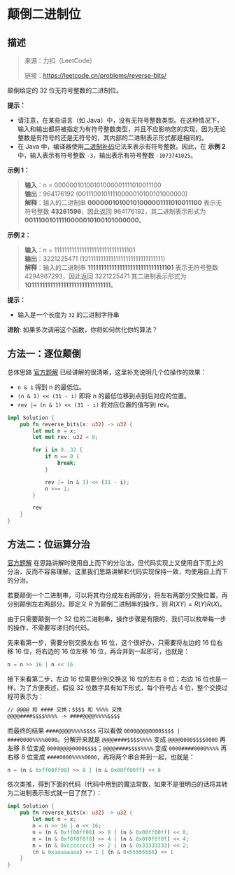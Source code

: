 # 颠倒二进制位

## 描述

> 来源：力扣（LeetCode）
>
> 链接：<https://leetcode.cn/problems/reverse-bits/>

颠倒给定的 32 位无符号整数的二进制位。

**提示：**

- 请注意，在某些语言（如 Java）中，没有无符号整数类型。在这种情况下，输入和输出都将被指定为有符号整数类型，并且不应影响您的实现，因为无论整数是有符号的还是无符号的，其内部的二进制表示形式都是相同的。
- 在 Java 中，编译器使用[二进制补码](https://baike.baidu.com/item/二进制补码/5295284)记法来表示有符号整数。因此，在 **示例 2** 中，输入表示有符号整数 `-3`，输出表示有符号整数 `-1073741825`。

**示例 1：**

> **输入**：n = 00000010100101000001111010011100  
> **输出**：964176192 (00111001011110000010100101000000)  
> **解释**：输入的二进制串 **00000010100101000001111010011100** 表示无符号整数 **43261596**，因此返回 964176192，其二进制表示形式为 **00111001011110000010100101000000**。

**示例 2：**

> **输入**：n = 11111111111111111111111111111101  
> **输出**：3221225471 (10111111111111111111111111111111)  
> **解释**：输入的二进制串 **11111111111111111111111111111101** 表示无符号整数 4294967293，因此返回 3221225471 其二进制表示形式为 **10111111111111111111111111111111**。

**提示：**

- 输入是一个长度为 `32` 的二进制字符串

**进阶**: 如果多次调用这个函数，你将如何优化你的算法？

## 方法一：逐位颠倒

总体思路 [官方题解][1] 已经讲解的很清晰，这里补充说明几个位操作的效果：

- `n & 1` 得到 n 的最低位。
- `(n & 1) << (31 - i)` 即将 n 的最低位移到点到后对应的位置。
- `rev |= (n & 1) << (31 - i)` 将对应位置的值写到 rev。

```rust
impl Solution {
    pub fn reverse_bits(x: u32) -> u32 {
        let mut n = x;
        let mut rev: u32 = 0;

        for i in 0..32 {
            if n == 0 {
                break;
            }

            rev |= (n & 1) << (31 - i);
            n >>= 1;
        }

        rev
    }
}
```

## 方法二：位运算分治

[官方题解][1] 在思路讲解时使用自上而下的分治法，但代码实现上又使用自下而上的分治，反而不容易理解。这里我们思路讲解和代码实现保持一致，均使用自上而下的分治。

若要颠倒一个二进制串，可以将其均分成左右两部分，将左右两部分交换位置，再分别颠倒左右两部分。即定义 $R$ 为颠倒二进制串的操作，则 $R(XY)=R(Y)R(X)$。

由于只需要颠倒一个 32 位的二进制串，操作步骤是有限的，我们可以枚举每一步的操作，不需要写递归的代码。

先来看第一步，需要分别交换左右 16 位，这个很好办，只需要将左边的 16 位右移 16 位，将右边的 16 位左移 16 位，再合并到一起即可，也就是：

```rust
n = n >> 16 | n << 16
```

接下来看第二步，左边 16 位需要分别交换这 16 位的左右 8 位；右边 16 位也是一样。为了方便表述，假设 32 位数字具有如下形式，每个符号占 4 位，整个交换过程可表示为：

```txt
// @@@@ 和 #### 交换；$$$$ 和 %%%% 交换
@@@@####$$$$%%%% -> ####@@@@%%%%$$$$
```

而最终的结果 `####@@@@%%%%$$$$` 可以看做 `0000@@@@0000$$$$ | ####0000%%%%0000`。分解开来就是 `@@@@####$$$$%%%%` 变成 `@@@@0000$$$$0000` 再左移 8 位变成 `0000@@@@0000$$$$`；`@@@@####$$$$%%%%` 变成 `0000####0000%%%%` 再右移 8 位变成 `####0000%%%%0000`，再将两个串合并到一起，也就是：

```rust
n = (n & 0xff00ff00) >> 8 | (n & 0x00ff00ff) << 8
```

依次类推，得到下面的代码（代码中用到的魔法常数，如果不是很明白的话将其转为二进制表示形式就一目了然了）：

```rust
impl Solution {
    pub fn reverse_bits(x: u32) -> u32 {
        let mut n = x;
        n = n >> 16 | n << 16;
        n = (n & 0xff00ff00) >> 8 | (n & 0x00ff00ff) << 8;
        n = (n & 0xf0f0f0f0) >> 4 | (n & 0x0f0f0f0f) << 4;
        n = (n & 0xcccccccc) >> 2 | (n & 0x33333333) << 2;
        (n & 0xaaaaaaaa) >> 1 | (n & 0x55555555) << 1
    }
}
```

[1]: https://leetcode.cn/problems/reverse-bits/solutions/685436/dian-dao-er-jin-zhi-wei-by-leetcode-solu-yhxz/

